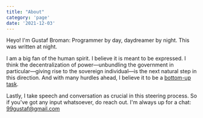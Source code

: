 ```yaml
---
title: "About"
category: 'page'
date: '2021-12-03'
---
```


Heyo! I'm Gustaf Broman: Programmer by day, daydreamer by night. This was written at night.

I am a big fan of the human spirit. I believe it is meant to be expressed. I think the decentralization of power—unbundling the government in particular—giving rise to the sovereign individual—is the next natural step in this direction. And with many hurdles ahead, I believe it to be a [bottom-up task](/catconsc).

Lastly, I take speech and conversation as crucial in this steering process. So if you've got any input whatsoever, do reach out. I'm always up for a chat: <a href="mailto:99gustaf@gmail.com" target="_blank" rel="noreferrer">99gustaf@gmail.com</a>
